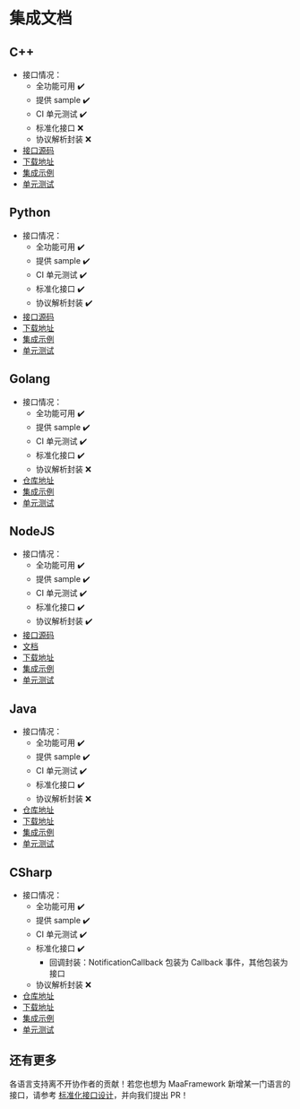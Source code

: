 # 集成文档

## C++

- 接口情况：
  - 全功能可用 ✔️
  - 提供 sample ✔️
  - CI 单元测试 ✔️
  - 标准化接口 ❌
  - 协议解析封装 ❌
- [接口源码](https://github.com/MaaXYZ/MaaFramework/tree/main/include)
- [下载地址](https://github.com/MaaXYZ/MaaFramework/releases)
- [集成示例](https://github.com/MaaXYZ/MaaFramework/blob/main/sample/cpp)
- [单元测试](https://github.com/MaaXYZ/MaaFramework/tree/main/test)

## Python

- 接口情况：
  - 全功能可用 ✔️
  - 提供 sample ✔️
  - CI 单元测试 ✔️
  - 标准化接口 ✔️
  - 协议解析封装 ✔️
- [接口源码](https://github.com/MaaXYZ/MaaFramework/tree/main/source/binding/Python)
- [下载地址](https://pypi.org/project/MaaFw/)
- [集成示例](https://github.com/MaaXYZ/MaaFramework/tree/main/sample/python)
- [单元测试](https://github.com/MaaXYZ/MaaFramework/tree/main/test/python)

## Golang

- 接口情况：
  - 全功能可用 ✔️
  - 提供 sample ✔️
  - CI 单元测试 ✔️
  - 标准化接口 ✔️
  - 协议解析封装 ❌
- [仓库地址](https://github.com/MaaXYZ/maa-framework-go)
- [集成示例](https://github.com/MaaXYZ/maa-framework-go/tree/main/examples)
- [单元测试](https://github.com/MaaXYZ/maa-framework-go/tree/main/test)

## NodeJS

- 接口情况：
  - 全功能可用 ✔️
  - 提供 sample ✔️
  - CI 单元测试 ✔️
  - 标准化接口 ✔️
  - 协议解析封装 ✔️
- [接口源码](https://github.com/MaaXYZ/MaaFramework/tree/main/source/binding/NodeJS)
- [文档](./J1.1-快速开始.md)
- [下载地址](https://npmjs.com/@nekosu/maa-node)
- [集成示例](https://github.com/MaaXYZ/MaaFramework/tree/main/sample/nodejs)
- [单元测试](https://github.com/MaaXYZ/MaaFramework/tree/main/test/nodejs)

## Java

- 接口情况：
  - 全功能可用 ✔️
  - 提供 sample ✔️
  - CI 单元测试 ✔️
  - 标准化接口 ✔️
  - 协议解析封装 ❌
- [仓库地址](https://github.com/hanhuoer/maa-framework-java)
- [下载地址](https://central.sonatype.com/namespace/io.github.hanhuoer)
- [集成示例](https://github.com/hanhuoer/maa-framework-java/blob/main/maa-sample/README.md)
- [单元测试](https://github.com/hanhuoer/maa-framework-java/blob/main/maa-core/src/test)

## CSharp

- 接口情况：
  - 全功能可用 ✔️
  - 提供 sample ✔️
  - CI 单元测试 ✔️
  - 标准化接口 ✔️
    - 回调封装：NotificationCallback 包装为 Callback 事件，其他包装为接口
  - 协议解析封装 ❌
- [仓库地址](https://github.com/MaaXYZ/MaaFramework.Binding.CSharp)
- [下载地址](https://www.nuget.org/packages/Maa.Framework)
- [集成示例](https://github.com/MaaXYZ/MaaFramework/tree/main/sample/csharp)
- [单元测试](https://github.com/MaaXYZ/MaaFramework.Binding.CSharp/tree/main/src/MaaFramework.Binding.UnitTests)

## 还有更多

各语言支持离不开协作者的贡献！若您也想为 MaaFramework 新增某一门语言的接口，请参考 [标准化接口设计](4.2-标准化接口设计.md)，并向我们提出 PR！
